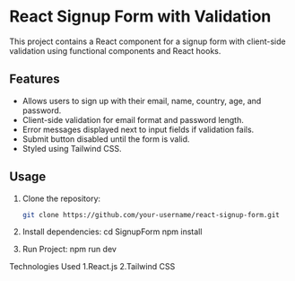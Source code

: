 # React Signup Form with Validation

This project contains a React component for a signup form with client-side validation using functional components and React hooks.

## Features

- Allows users to sign up with their email, name, country, age, and password.
- Client-side validation for email format and password length.
- Error messages displayed next to input fields if validation fails.
- Submit button disabled until the form is valid.
- Styled using Tailwind CSS.

## Usage

1. Clone the repository:

   ```bash
   git clone https://github.com/your-username/react-signup-form.git


2. Install dependencies:
 cd SignupForm
 npm install

3. Run Project:
 npm run dev



Technologies Used
1.React.js
2.Tailwind CSS
